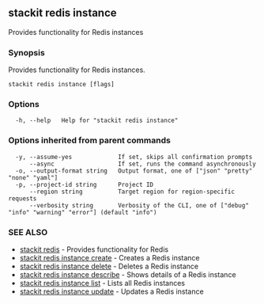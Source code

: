 ## stackit redis instance

Provides functionality for Redis instances

### Synopsis

Provides functionality for Redis instances.

```
stackit redis instance [flags]
```

### Options

```
  -h, --help   Help for "stackit redis instance"
```

### Options inherited from parent commands

```
  -y, --assume-yes             If set, skips all confirmation prompts
      --async                  If set, runs the command asynchronously
  -o, --output-format string   Output format, one of ["json" "pretty" "none" "yaml"]
  -p, --project-id string      Project ID
      --region string          Target region for region-specific requests
      --verbosity string       Verbosity of the CLI, one of ["debug" "info" "warning" "error"] (default "info")
```

### SEE ALSO

* [stackit redis](./stackit_redis.md)	 - Provides functionality for Redis
* [stackit redis instance create](./stackit_redis_instance_create.md)	 - Creates a Redis instance
* [stackit redis instance delete](./stackit_redis_instance_delete.md)	 - Deletes a Redis instance
* [stackit redis instance describe](./stackit_redis_instance_describe.md)	 - Shows details  of a Redis instance
* [stackit redis instance list](./stackit_redis_instance_list.md)	 - Lists all Redis instances
* [stackit redis instance update](./stackit_redis_instance_update.md)	 - Updates a Redis instance

